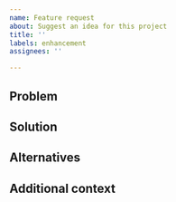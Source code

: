 ```yaml
---
name: Feature request
about: Suggest an idea for this project
title: ''
labels: enhancement
assignees: ''

---
```


## Problem
<!--
A clear and concise description of what the problem is. Ex. I'm always frustrated when [...]
-->

## Solution
<!--
A clear and concise description of what you want to happen.
Things to consider:
-
-->

## Alternatives
<!--
A clear and concise description of any alternative solutions or features you've considered.
-->

## Additional context
<!--
Add any other context or screenshots about the feature request here.
-->
